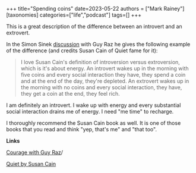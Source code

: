 +++
title="Spending coins"
date=2023-05-22
authors = ["Mark Rainey"]
[taxonomies]
categories=["life","podcast"]
tags=[]
+++

This is a great description of the difference between an introvert and an extrovert.

<!-- more -->

In the Simon Sinek [discussion](https://simonsinek.com/podcast/episodes/courage-with-guy-raz/) with Guy Raz he gives the following example of the difference (and credits Susan Cain of Quiet fame for it):

> I love Susan Cain's definition of introversion versus extroversion, which is it's about energy. An introvert wakes up in the morning with five coins and every social interaction they have, they spend a coin and at the end of the day, they're depleted. An extrovert wakes up in the morning with no coins and every social interaction, they have, they get a coin at the end, they feel rich.

I am definitely an introvert. I wake up with energy and every substantial social interaction drains me of energy. I need "me time" to recharge.

I thoroughly recommend the Susan Cain book as well. It is one of those books that you read and think "yep, that's me" and "that too".

__Links__

[Courage with Guy Raz](https://simonsinek.com/podcast/episodes/courage-with-guy-raz)/

[Quiet by Susan Cain](https://www.amazon.co.uk/Quiet-Power-Introverts-World-Talking-ebook/dp/B0074YVW1G/)